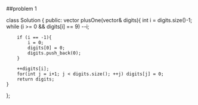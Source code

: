 ##problem 1

class Solution {
public:
    vector<int> plusOne(vector<int>& digits){
        int i = digits.size()-1;
        while (i >= 0 && digits[i] == 9) --i;

        if (i == -1){
            i = 0;
            digits[0] = 0;
            digits.push_back(0);
        }
        
        ++digits[i];
        for(int j = i+1; j < digits.size(); ++j) digits[j] = 0;
        return digits;
    }
};
